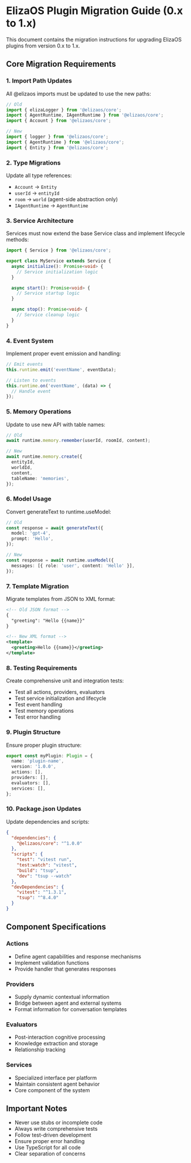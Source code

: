 # ElizaOS Plugin Migration Guide (0.x to 1.x)

This document contains the migration instructions for upgrading ElizaOS plugins from version 0.x to 1.x.

## Core Migration Requirements

### 1. Import Path Updates

All @elizaos imports must be updated to use the new paths:

```typescript
// Old
import { elizaLogger } from '@elizaos/core';
import { AgentRuntime, IAgentRuntime } from '@elizaos/core';
import { Account } from '@elizaos/core';

// New
import { logger } from '@elizaos/core';
import { AgentRuntime } from '@elizaos/core';
import { Entity } from '@elizaos/core';
```

### 2. Type Migrations

Update all type references:

- `Account` → `Entity`
- `userId` → `entityId`
- `room` → `world` (agent-side abstraction only)
- `IAgentRuntime` → `AgentRuntime`

### 3. Service Architecture

Services must now extend the base Service class and implement lifecycle methods:

```typescript
import { Service } from '@elizaos/core';

export class MyService extends Service {
  async initialize(): Promise<void> {
    // Service initialization logic
  }

  async start(): Promise<void> {
    // Service startup logic
  }

  async stop(): Promise<void> {
    // Service cleanup logic
  }
}
```

### 4. Event System

Implement proper event emission and handling:

```typescript
// Emit events
this.runtime.emit('eventName', eventData);

// Listen to events
this.runtime.on('eventName', (data) => {
  // Handle event
});
```

### 5. Memory Operations

Update to use new API with table names:

```typescript
// Old
await runtime.memory.remember(userId, roomId, content);

// New
await runtime.memory.create({
  entityId,
  worldId,
  content,
  tableName: 'memories',
});
```

### 6. Model Usage

Convert generateText to runtime.useModel:

```typescript
// Old
const response = await generateText({
  model: 'gpt-4',
  prompt: 'Hello',
});

// New
const response = await runtime.useModel({
  messages: [{ role: 'user', content: 'Hello' }],
});
```

### 7. Template Migration

Migrate templates from JSON to XML format:

```xml
<!-- Old JSON format -->
{
  "greeting": "Hello {{name}}"
}

<!-- New XML format -->
<template>
  <greeting>Hello {{name}}</greeting>
</template>
```

### 8. Testing Requirements

Create comprehensive unit and integration tests:

- Test all actions, providers, evaluators
- Test service initialization and lifecycle
- Test event handling
- Test memory operations
- Test error handling

### 9. Plugin Structure

Ensure proper plugin structure:

```typescript
export const myPlugin: Plugin = {
  name: 'plugin-name',
  version: '1.0.0',
  actions: [],
  providers: [],
  evaluators: [],
  services: [],
};
```

### 10. Package.json Updates

Update dependencies and scripts:

```json
{
  "dependencies": {
    "@elizaos/core": "^1.0.0"
  },
  "scripts": {
    "test": "vitest run",
    "test:watch": "vitest",
    "build": "tsup",
    "dev": "tsup --watch"
  },
  "devDependencies": {
    "vitest": "^1.3.1",
    "tsup": "^8.4.0"
  }
}
```

## Component Specifications

### Actions

- Define agent capabilities and response mechanisms
- Implement validation functions
- Provide handler that generates responses

### Providers

- Supply dynamic contextual information
- Bridge between agent and external systems
- Format information for conversation templates

### Evaluators

- Post-interaction cognitive processing
- Knowledge extraction and storage
- Relationship tracking

### Services

- Specialized interface per platform
- Maintain consistent agent behavior
- Core component of the system

## Important Notes

- Never use stubs or incomplete code
- Always write comprehensive tests
- Follow test-driven development
- Ensure proper error handling
- Use TypeScript for all code
- Clear separation of concerns
